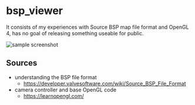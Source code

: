 # bsp_viewer
It consists of my experiences with Source BSP map file format and OpenGL 4, has no goal of releasing something useable for public.

![sample screenshot](https://i.ibb.co/gJKZBr4/image.png)

## Sources
* understanding the BSP file format
  * https://developer.valvesoftware.com/wiki/Source_BSP_File_Format
* camera controller and base OpenGL code
  * https://learnopengl.com/
